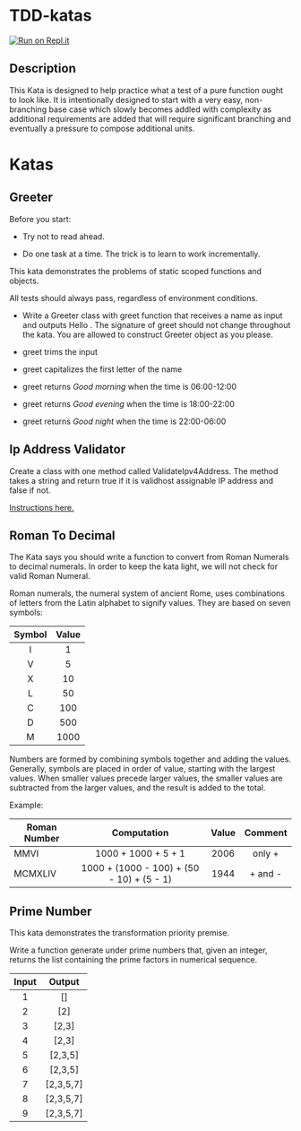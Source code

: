 # TDD-katas

[![Run on Repl.it](https://repl.it/badge/github/Jessyka/tdd-katas)](https://repl.it/github/Jessyka/tdd-katas)

## Description

This Kata is designed to help practice what a test of a pure function ought to look like. It is intentionally designed to start with a very easy, non-branching base case which slowly becomes addled with complexity as additional requirements are added that will require significant branching and eventually a pressure to compose additional units.

# Katas

## Greeter

Before you start:

+ Try not to read ahead.

+ Do one task at a time. The trick is to learn to work incrementally.

This kata demonstrates the problems of static scoped functions and objects.

All tests should always pass, regardless of environment conditions.

+ Write a Greeter class with greet function that receives a name as input and outputs Hello <name>. The signature of greet should not change throughout the kata. You are allowed to construct Greeter object as you please.

+ greet trims the input

+ greet capitalizes the first letter of the name

+ greet returns *Good morning <name>* when the time is 06:00-12:00

+ greet returns *Good evening <name>* when the time is 18:00-22:00

+ greet returns *Good night <name>* when the time is 22:00-06:00

## Ip Address Validator

Create a class with one method called ​ValidateIpv4Address​. The method takes a string and return true if it is validhost assignable IP address and false if not.

[Instructions here.](http://www.tddbuddy.com/katas/IP%20Validator.pdf)

## Roman To Decimal

The Kata says you should write a function to convert from Roman Numerals to decimal numerals. In order to keep the kata light, we will not check for valid Roman Numeral.

Roman numerals, the numeral system of ancient Rome, uses combinations of letters from the Latin alphabet to signify values. They are based on seven symbols:

| Symbol   |      Value    |
|:--------:|:-------------:|
|    I     |       1       |
|    V     |       5       |
|    X     |      10       |
|    L     |      50       |
|    C     |     100       |
|    D     |     500       |
|    M     |    1000       |


Numbers are formed by combining symbols together and adding the values. Generally, symbols are placed in order of value, starting with the largest values. When smaller values precede larger values, the smaller values are subtracted from the larger values, and the result is added to the total.

Example:

| Roman Number   |      Computation      |     Value      |     Comment |
|----------|:-------------:|:------:|:------:|
| MMVI |  1000 + 1000 + 5 + 1 | 2006 | only + |
| MCMXLIV |    1000 + (1000 - 100) + (50 - 10) + (5 - 1)    |   1944 | + and - |

## Prime Number

This kata demonstrates the transformation priority premise.

Write a function generate under prime numbers that, given an integer, returns the list containing the prime factors in numerical sequence.

| Input   |      Output    |
|:--------:|:-------------:|
|1| [] |
|2| [2] |
|3| [2,3] |
|4| [2,3] |
|5| [2,3,5] |
|6| [2,3,5] |
|7| [2,3,5,7] |
|8| [2,3,5,7] |
|9| [2,3,5,7] |